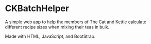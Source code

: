 # CKBatchHelper
A simple web app to help the members of The Cat and Kettle calculate different recipe sizes when mixing their teas in bulk. 

Made with HTML, JavaScript, and BootStrap.
